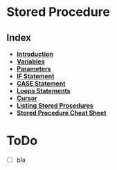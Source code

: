 # Stored Procedure

## Index
* **[Introduction](./introduction.md)** <br>
* **[Variables](./variables.md)** <br>
* **[Parameters](./parameters.md)** <br>
* **[IF Statement](./if-statement.md)** <br>
* **[CASE Statement](./case-statement.md)** <br>
* **[Loops Statements](./loops-statements.md)** <br>
* **[Cursor](./cursor.md)** <br>
* **[Listing Stored Procedures](./listing-stored-procedures.md)** <br>
* **[Stored Procedure Cheat Sheet](./interview-cheat-sheet.md)** <br>



# ToDo
- [ ] bla

